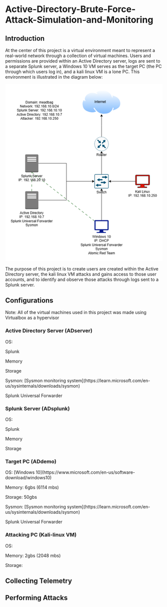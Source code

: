 # Active-Directory-Brute-Force-Attack-Simulation-and-Monitoring
## Introduction

At the center of this project is a virtual environment meant to represent a real-world network
through a collection of virtual machines. Users and permissions are provided within an Active
Directory server, logs are sent to a separate Splunk server, a Windows 10 VM serves as the
target PC (the PC through which users log in), and a kali linux VM is a lone PC. This
environment is illustrated in the diagram below:

![Diagram](ADProject.png)

The purpose of this project is to create users are created within the Active Directory server,
the kali linux VM attacks and gains access to those user accounts, and to identify and observe
those attacks through logs sent to a Splunk server. 

## Configurations

Note: All of the virtual machines used in this project was made using Virtualbox as a hypervisor

### Active Directory Server (ADserver)
<p>OS:</p>
<p>Splunk</p>
<p>Memory</p>
<p>Storage</p>
<p>Sysmon: [Sysmon monitoring system](https://learn.microsoft.com/en-us/sysinternals/downloads/sysmon)</p>
<p>Splunk Universal Forwarder</p>
<p></p>

### Splunk Server (ADsplunk)
<p>OS:</p>
<p>Splunk</p>
<p>Memory</p>
<p>Storage</p>
<p></p>

### Target PC (ADdemo)
<p>OS: [Windows 10](https://www.microsoft.com/en-us/software-download/windows10)</p>
<p>Memory: 6gbs (6114 mbs)</p>
<p>Storage: 50gbs</p>
<p>Sysmon: [Sysmon monitoring system](https://learn.microsoft.com/en-us/sysinternals/downloads/sysmon)</p>
<p>Splunk Universal Forwarder</p>
<p></p>


### Attacking PC (Kali-linux VM)
<p>OS:</p>
<p>Memory: 2gbs (2048 mbs)</p>
<p>Storage: </p>
<p></p>



## Collecting Telemetry
## Performing Attacks
